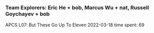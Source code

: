 ### Team Explorers: Eric He + bob, Marcus Wu + nat, Russell Goychayev + bob
APCS
L07: But These Go Up To Eleven
2022-03-18
time spent: 69
 
